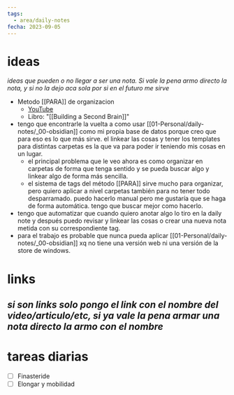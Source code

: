 ```yaml
---
tags:
  - area/daily-notes
fecha: 2023-09-05
---
```

# ideas
*ideas que pueden o no llegar a ser una nota. Si vale la pena armo directo la nota, y si no la dejo aca sola por si en el futuro me sirve*
- Metodo [[PARA]] de organizacion
	- [YouTube](https://m.youtube.com/watch?si=Hm__gmjnDqEq7_Ir&v=T6Mfl1OywM8&feature=youtu.be)
	- Libro: "[[Building a Second Brain]]"
- tengo que encontrarle la vuelta a como usar [[01-Personal/daily-notes/_00-obsidian]] como mi propia base de datos porque creo que para eso es lo que más sirve. el linkear las cosas y tener los templates para distintas carpetas es la que va para poder ir teniendo mis cosas en un lugar. 
	- el principal problema que le veo ahora es como organizar en carpetas de forma que tenga sentido y se pueda buscar algo y linkear algo de forma más sencilla. 
	- el sistema de tags del método [[PARA]] sirve mucho para organizar, pero quiero aplicar a nivel carpetas también para no tener todo desparramado. puedo hacerlo manual pero me gustaría que se haga de forma automática. tengo que buscar mejor como hacerlo.
- tengo que automatizar que cuando quiero anotar algo lo tiro en la daily note y después puedo revisar y linkear las cosas o crear una nueva nota metida con su correspondiente tag.
- para el trabajo es probable que nunca pueda aplicar [[01-Personal/daily-notes/_00-obsidian]] xq no tiene una versión web ni una versión de la store de windows.

# links
*si son links solo pongo el link con el nombre del video/articulo/etc, si ya vale la pena armar una nota directo la armo con el nombre*
- 

# tareas diarias
- [ ] Finasteride
- [ ] Elongar y mobilidad